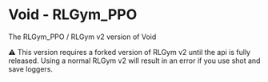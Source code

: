 # Void - RLGym_PPO

The RLGym_PPO / RLGym v2 version of Void

:warning: This version requires a forked version of RLGym v2 until the api is fully released. Using a normal RLGym v2 will result in an error if you use shot and save loggers.